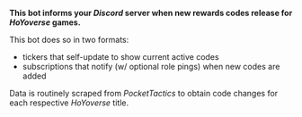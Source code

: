 **This bot informs your *Discord* server when new rewards codes release for *HoYoverse* games.**

This bot does so in two formats:
- tickers that self-update to show current active codes
- subscriptions that notify (w/ optional role pings) when new codes are added

Data is routinely scraped from *PocketTactics* to obtain code changes for each respective *HoYoverse* title.